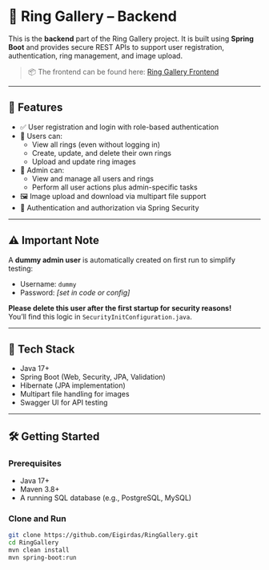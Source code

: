 # 💍 Ring Gallery – Backend

This is the **backend** part of the Ring Gallery project. It is built using **Spring Boot** and provides secure REST APIs to support user registration, authentication, ring management, and image upload.

> 📦 The frontend can be found here: [Ring Gallery Frontend](https://github.com/Eigirdas/ring-gallery-front)

---

## 🚀 Features

- ✅ User registration and login with role-based authentication
- 🧑 Users can:
  - View all rings (even without logging in)
  - Create, update, and delete their own rings
  - Upload and update ring images
- 👑 Admin can:
  - View and manage all users and rings
  - Perform all user actions plus admin-specific tasks
- 🖼️ Image upload and download via multipart file support
- 🔐 Authentication and authorization via Spring Security

---

## ⚠️ Important Note

A **dummy admin user** is automatically created on first run to simplify testing:

- Username: `dummy`
- Password: _[set in code or config]_

**Please delete this user after the first startup for security reasons!**  
You’ll find this logic in `SecurityInitConfiguration.java`.

---

## 🧰 Tech Stack

- Java 17+
- Spring Boot (Web, Security, JPA, Validation)
- Hibernate (JPA implementation)
- Multipart file handling for images
- Swagger UI for API testing

---

## 🛠️ Getting Started

### Prerequisites

- Java 17+
- Maven 3.8+
- A running SQL database (e.g., PostgreSQL, MySQL)

### Clone and Run

```bash
git clone https://github.com/Eigirdas/RingGallery.git
cd RingGallery
mvn clean install
mvn spring-boot:run
